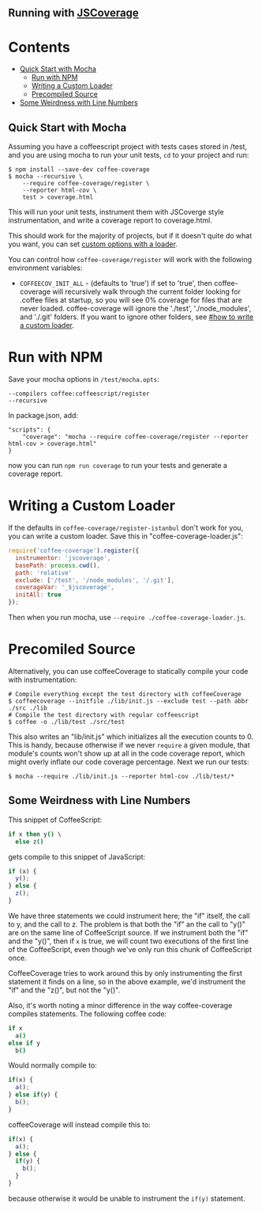 Running with [JSCoverage](http://siliconforks.com/jscoverage/)
---------------------------------------------------------------

Contents
========

* [Quick Start with Mocha](#quick-start-with-mocha)
  * [Run with NPM](#run-with-npm)
  * [Writing a Custom Loader](#writing-a-custom-loader)
  * [Precompiled Source](#precompiled-source)
* [Some Weirdness with Line Numbers](#some-weirdness-with-line-numbers)

Quick Start with Mocha
----------------------

Assuming you have a coffeescript project with tests cases stored in /test, and you are using
mocha to run your unit tests, `cd` to your project and run:

    $ npm install --save-dev coffee-coverage
    $ mocha --recursive \
        --require coffee-coverage/register \
        --reporter html-cov \
        test > coverage.html

This will run your unit tests, instrument them with JSCoverge style instrumentation, and write
a coverage report to coverage.html.

This should work for the majority of projects, but if it doesn't quite do what you want, you can
set [custom options with a loader](#writing-a-custom-loader).

You can control how `coffee-coverage/register` will work with the following environment variables:

* `COFFEECOV_INIT_ALL` - (defaults to 'true') if set to 'true', then coffee-coverage will
  recursively walk through the current folder looking for .coffee files at startup, so you will see
  0% coverage for files that are never loaded.  coffee-coverage will ignore the './test',
  './node_modules', and './.git' folders.  If you want to ignore other folders, see
  [#how to write a custom loader](#writing-a-custom-loader).

Run with NPM
============

Save your mocha options in `/test/mocha.opts`:

    --compilers coffee:coffeescript/register
    --recursive

In package.json, add:

    "scripts": {
        "coverage": "mocha --require coffee-coverage/register --reporter html-cov > coverage.html"
    }

now you can run `npm run coverage` to run your tests and generate a coverage report.

Writing a Custom Loader
=======================

If the defaults in `coffee-coverage/register-istanbul` don't work for you, you can write a custom
loader.  Save this in "coffee-coverage-loader.js":

```js
require('coffee-coverage').register({
  instrumentor: 'jscoverage',
  basePath: process.cwd(),
  path: 'relative'
  exclude: ['/test', '/node_modules', '/.git'],
  coverageVar: '_$jscoverage',
  initAll: true
});
```

Then when you run mocha, use `--require ./coffee-coverage-loader.js`.

Precomiled Source
=================

Alternatively, you can use coffeeCoverage to statically compile your code with instrumentation:

    # Compile everything except the test directory with coffeeCoverage
    $ coffeecoverage --initfile ./lib/init.js --exclude test --path abbr ./src ./lib
    # Compile the test directory with regular coffeescript
    $ coffee -o ./lib/test ./src/test

This also writes an "lib/init.js" which initializes all the execution counts to 0.  This is handy,
because otherwise if we never `require` a given module, that module's counts won't show up at all
in the code coverage report, which might overly inflate our code coverage percentage.  Next we run
our tests:

    $ mocha --require ./lib/init.js --reporter html-cov ./lib/test/*

Some Weirdness with Line Numbers
--------------------------------

This snippet of CoffeeScript:

```coffeescript
if x then y() \
  else z()
```

gets compile to this snippet of JavaScript:

```js
if (x) {
  y();
} else {
  z();
}
```

We have three statements we could instrument here; the "if" itself, the call to y, and the call to z.
The problem is that both the "if" an the call to "y()" are on the same line of CoffeeScript source.
If we instrument both the "if" and the "y()", then if `x` is true, we will count two executions of the
first line of the CoffeeScript, even though we've only run this chunk of CoffeeScript once.

CoffeeCoverage tries to work around this by only instrumenting the first statement it finds on a
line, so in the above example, we'd instrument the "if" and the "z()", but not the "y()".

Also, it's worth noting a minor difference in the way coffee-coverage compiles statements.  The
following coffee code:

```coffeescript
if x
  a()
else if y
  b()
````

Would normally compile to:

```js
if(x) {
  a();
} else if(y) {
  b();
}
```

coffeeCoverage will instead compile this to:

```js
if(x) {
  a();
} else {
  if(y) {
    b();
  }
}
```

because otherwise it would be unable to instrument the `if(y)` statement.
